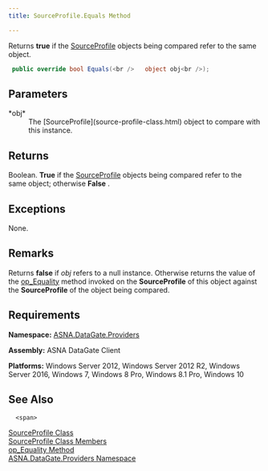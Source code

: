 ```yaml
---
title: SourceProfile.Equals Method

---
```


Returns <span> **true** </span> if the [SourceProfile](adg-connection-class-source-profile-property.html) objects being compared refer to the same object. 

```cs
 public override bool Equals(<br />   object obj<br />);
```


## Parameters

<dl>
        <dt>
 *obj* 
        </dt>
        <dd>The	<span>[SourceProfile](source-profile-class.html)</span>
						object to compare with this instance.
					</dd>
</dl>

## Returns

Boolean. **True** if the [SourceProfile](adg-connection-class-source-profile-property.html) objects being compared refer to the same object; otherwise **False** .
## Exceptions

None.
## Remarks

Returns **false** if *obj* refers to a null instance. Otherwise returns the value of the [ op_Equality](source-profile-classop-equality-method.html) method invoked on the **SourceProfile** of this object against the **SourceProfile** of the object being compared.
## Requirements

**Namespace:** [ ASNA.DataGate.Providers](datagate-providers-namespace.html) 

<span> **Assembly:** ASNA DataGate Client</span> 

<span> **Platforms:** Windows Server 2012, Windows Server 2012 R2, Windows Server 2016, Windows 7, Windows 8 Pro, Windows 8.1 Pro, Windows 10</span> 
## See Also


      <span>
[SourceProfile Class](source-profile-class.html)
        <br />
[SourceProfile Class Members](source-profile-members.html) <br />[
						op_Equality Method](source-profile-classop-equality-method.html)<br />[ASNA.DataGate.Providers Namespace](datagate-providers-namespace.html)</span>

